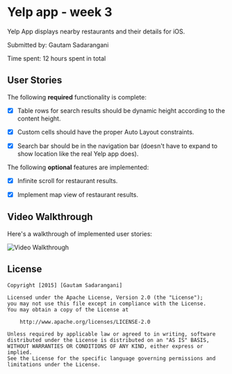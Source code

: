 # Yelp app - week 3

Yelp App displays nearby restaurants and their details for iOS.

Submitted by: Gautam Sadarangani

Time spent: 12 hours spent in total

## User Stories

The following **required** functionality is complete:
* [x] Table rows for search results should be dynamic height according to the content height.
* [x] Custom cells should have the proper Auto Layout constraints.
* [x] Search bar should be in the navigation bar (doesn't have to expand to show location like the real Yelp app does).


The following **optional** features are implemented:
* [x] Infinite scroll for restaurant results.
* [x] Implement map view of restaurant results.


## Video Walkthrough 

Here's a walkthrough of implemented user stories:

<img src='http://i.imgur.com/7JK6Ukp.gif' title=Yelp1 width='' alt='Video Walkthrough' />

## License

    Copyright [2015] [Gautam Sadarangani]

    Licensed under the Apache License, Version 2.0 (the "License");
    you may not use this file except in compliance with the License.
    You may obtain a copy of the License at

        http://www.apache.org/licenses/LICENSE-2.0

    Unless required by applicable law or agreed to in writing, software
    distributed under the License is distributed on an "AS IS" BASIS,
    WITHOUT WARRANTIES OR CONDITIONS OF ANY KIND, either express or implied.
    See the License for the specific language governing permissions and
    limitations under the License.
